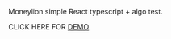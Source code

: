 Moneylion simple React typescript + algo test. 

CLICK HERE FOR <a href='http://kennynkm.com'>DEMO</a>
